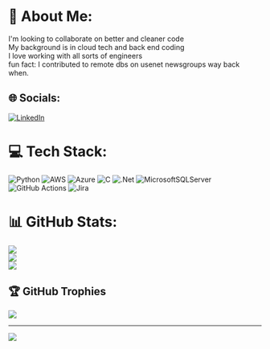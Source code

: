 # 💫 About Me:
I'm looking to collaborate on better and cleaner code<br>My background is in cloud tech and back end coding<br>I love working with all sorts of engineers<br>fun fact:  I contributed to remote dbs on usenet newsgroups way back when.


## 🌐 Socials:
[![LinkedIn](https://img.shields.io/badge/LinkedIn-%230077B5.svg?logo=linkedin&logoColor=white)](https://linkedin.com/in/michael-k-liptack) 

# 💻 Tech Stack:
 ![Python](https://img.shields.io/badge/python-3670A0?style=for-the-badge&logo=python&logoColor=ffdd54) ![AWS](https://img.shields.io/badge/AWS-%23FF9900.svg?style=for-the-badge&logo=amazon-aws&logoColor=white) ![Azure](https://img.shields.io/badge/azure-%230072C6.svg?style=for-the-badge&logo=microsoftazure&logoColor=white) ![C](https://img.shields.io/badge/c-%2300599C.svg?style=for-the-badge&logo=c&logoColor=white) ![.Net](https://img.shields.io/badge/.NET-5C2D91?style=for-the-badge&logo=.net&logoColor=white) ![MicrosoftSQLServer](https://img.shields.io/badge/Microsoft%20SQL%20Server-CC2927?style=for-the-badge&logo=microsoft%20sql%20server&logoColor=white) ![GitHub Actions](https://img.shields.io/badge/github%20actions-%232671E5.svg?style=for-the-badge&logo=githubactions&logoColor=white) ![Jira](https://img.shields.io/badge/jira-%230A0FFF.svg?style=for-the-badge&logo=jira&logoColor=white)
# 📊 GitHub Stats:
![](https://github-readme-stats.vercel.app/api?username=LiptackM&theme=dark&hide_border=false&include_all_commits=false&count_private=true)<br/>
![](https://nirzak-streak-stats.vercel.app/?user=LiptackM&theme=dark&hide_border=false)<br/>
![](https://github-readme-stats.vercel.app/api/top-langs/?username=LiptackM&theme=dark&hide_border=false&include_all_commits=false&count_private=true&layout=compact)

## 🏆 GitHub Trophies
![](https://github-profile-trophy.vercel.app/?username=LiptackM&theme=radical&no-frame=false&no-bg=true&margin-w=4)

---
[![](https://visitcount.itsvg.in/api?id=LiptackM&icon=0&color=0)](https://visitcount.itsvg.in)

<!-- Proudly created with GPRM ( https://gprm.itsvg.in ) -->

